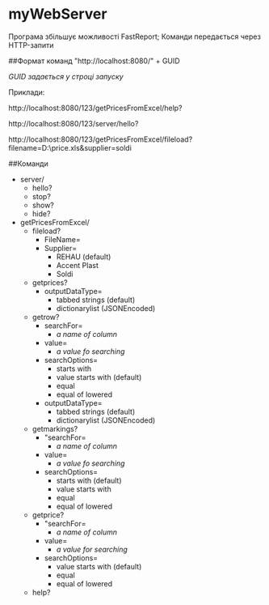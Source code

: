 # myWebServer
Програма збільшує можливості FastReport; Команди передається через HTTP-запити

##Формат команд
"http://localhost:8080/" + GUID

*GUID задається у строці запуску*

Приклади:

http://localhost:8080/123/getPricesFromExcel/help?

http://localhost:8080/123/server/hello?

http://localhost:8080/123/getPricesFromExcel/fileload?filename=D:\price.xls&supplier=soldi


##Команди
+ server/
  + hello?
  + stop?
  + show?
  + hide?
+ getPricesFromExcel/
  + fileload?
    + FileName=
    + Supplier=
      + REHAU (default)
      + Accent Plast
      + Soldi
  + getprices?
    + outputDataType=
      + tabbed strings (default)
      + dictionarylist (JSONEncoded)
  + getrow?
    + searchFor= 
      + *a name of column*
    + value=
      + *a value fo searching*
    + searchOptions=
      + starts with
      + value starts with (default)
      + equal
      + equal of lowered
    + outputDataType=
      + tabbed strings (default)
      + dictionarylist (JSONEncoded)
  + getmarkings?
    + "searchFor= 
      + *a name of column*
    + value= 
      + *a value fo searching*
    + searchOptions=
      + starts with (default)
      + value starts with
      + equal
      + equal of lowered
  + getprice?
    + "searchFor= 
      + *a name of column*
    + value= 
      + *a value for searching*
    + searchOptions=
      + value starts with (default)
      + equal
      + equal of lowered
  + help?
